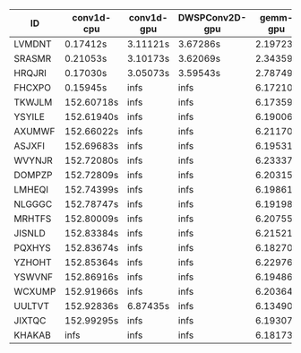 |ID|conv1d-cpu|conv1d-gpu|DWSPConv2D-gpu|gemm-gpu|avg|
|-|-|-|-|-|-|
|LVMDNT|0.17412s|3.11121s|3.67286s|2.19723s|2.28886s|
|SRASMR|0.21053s|3.10173s|3.62069s|2.34359s|2.31914s|
|HRQJRI|0.17030s|3.05073s|3.59543s|2.78749s|2.40099s|
|FHCXPO|0.15945s|infs|infs|6.17210s|infs|
|TKWJLM|152.60718s|infs|infs|6.17359s|infs|
|YSYILE|152.61940s|infs|infs|6.19006s|infs|
|AXUMWF|152.66022s|infs|infs|6.21170s|infs|
|ASJXFI|152.69683s|infs|infs|6.19531s|infs|
|WVYNJR|152.72080s|infs|infs|6.23337s|infs|
|DOMPZP|152.72809s|infs|infs|6.20315s|infs|
|LMHEQI|152.74399s|infs|infs|6.19861s|infs|
|NLGGGC|152.78747s|infs|infs|6.19198s|infs|
|MRHTFS|152.80009s|infs|infs|6.20755s|infs|
|JISNLD|152.83384s|infs|infs|6.21521s|infs|
|PQXHYS|152.83674s|infs|infs|6.18270s|infs|
|YZHOHT|152.85364s|infs|infs|6.22976s|infs|
|YSWVNF|152.86916s|infs|infs|6.19486s|infs|
|WCXUMP|152.91966s|infs|infs|6.20364s|infs|
|UULTVT|152.92836s|6.87435s|infs|6.13490s|infs|
|JIXTQC|152.99295s|infs|infs|6.19307s|infs|
|KHAKAB|infs|infs|infs|6.18173s|infs|
